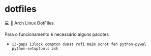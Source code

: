 # dotfiles
💻 🎨 Arch Linux DotFiles

Para o funcionamento é necessário alguns pacotes

- `i3-gaps i3lock compton dunst rofi maim scrot feh python-pywal python-setuptools zsh`